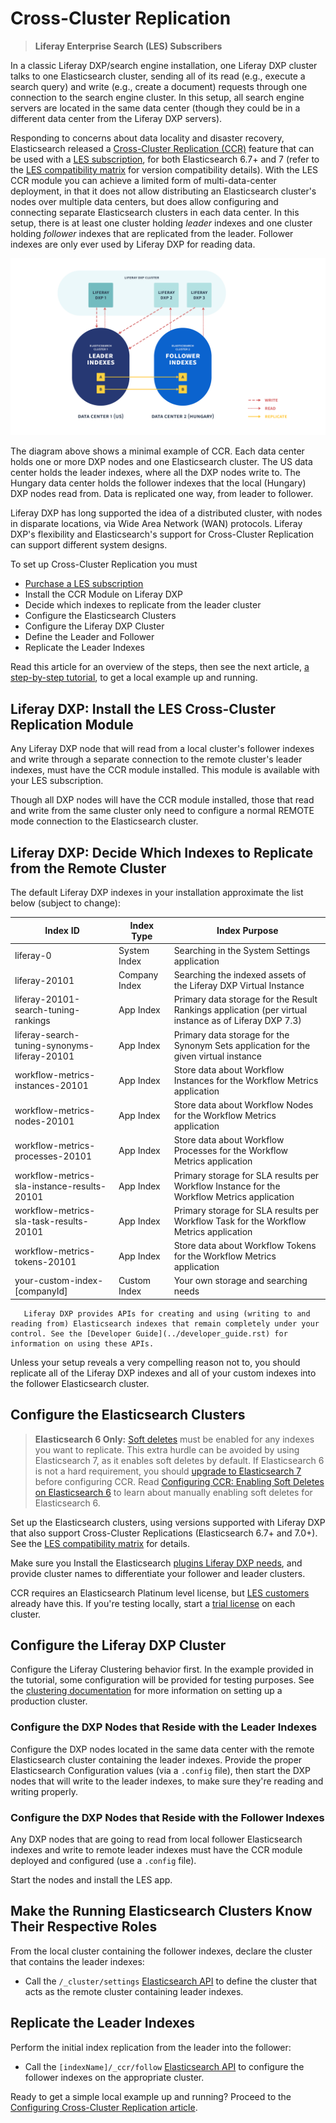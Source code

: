 # Cross-Cluster Replication

> **Liferay Enterprise Search (LES) Subscribers**

In a classic Liferay DXP/search engine installation, one Liferay DXP cluster talks to one Elasticsearch cluster, sending all of its read (e.g., execute a search query) and write (e.g., create a document) requests through one connection to the search engine cluster. In this setup, all search engine servers are located in the same data center (though they could be in a different data center from the Liferay DXP servers).

Responding to concerns about data locality and disaster recovery, Elasticsearch released a [Cross-Cluster Replication (CCR)](https://www.elastic.co/guide/en/elasticsearch/reference/current/xpack-ccr.html) feature that can be used with a [LES subscription](https://www.liferay.com/products/dxp/enterprise-search), for both Elasticsearch 6.7+ and 7 (refer to the [LES compatibility matrix](https://www.liferay.com/compatibility-matrix/liferay-enterprise-search) for version compatibility details). With the LES CCR module you can achieve a limited form of multi-data-center deployment, in that it does not allow distributing an Elasticsearch cluster's nodes over multiple data centers, but does allow configuring and connecting separate Elasticsearch clusters in each data center. In this setup, there is at least one cluster holding _leader_ indexes and one cluster holding _follower_ indexes that are replicated from the leader. Follower indexes are only ever used by Liferay DXP for reading data.

![With Cross-Cluster Replication, disparate data centers can hold synchronized Elasticsearch clusters with Liferay DXP indexes.](./cross-cluster-replication/images/01.png)

The diagram above shows a minimal example of CCR. Each data center holds one or more DXP nodes and one Elasticsearch cluster. The US data center holds the leader indexes, where all the DXP nodes write to. The Hungary data center holds the follower indexes that the local (Hungary) DXP nodes read from. Data is replicated one way, from leader to follower.

Liferay DXP has long supported the idea of a distributed cluster, with nodes in disparate locations, via Wide Area Network (WAN) protocols. Liferay DXP's flexibility and Elasticsearch's support for Cross-Cluster Replication can support different system designs.

To set up Cross-Cluster Replication you must

- [Purchase a LES subscription](https://www.liferay.com/products/dxp/enterprise-search)
- Install the CCR Module on Liferay DXP
- Decide which indexes to replicate from the leader cluster
- Configure the Elasticsearch Clusters
- Configure the Liferay DXP Cluster
- Define the Leader and Follower
- Replicate the Leader Indexes

Read this article for an overview of the steps, then see the next article, [a step-by-step tutorial](./configuring-cross-cluster-replication.md), to get a local example up and running.

## Liferay DXP: Install the LES Cross-Cluster Replication Module

Any Liferay DXP node that will read from a local cluster's follower indexes and write through a separate connection to the remote cluster's leader indexes, must have the CCR module installed. This module is available with your LES subscription.

Though all DXP nodes will have the CCR module installed, those that read and write from the same cluster only need to configure a normal REMOTE mode connection to the Elasticsearch cluster.

##  Liferay DXP: Decide Which Indexes to Replicate from the Remote Cluster

The default Liferay DXP indexes in your installation approximate the list below (subject to change):

| Index ID                                      | Index Type    | Index Purpose |
| --------------------------------------------- | ------------- | ------------- |
| liferay-0                                     | System Index  | Searching in the System Settings application |
| liferay-20101                                 | Company Index | Searching the indexed assets of the Liferay DXP Virtual Instance |
| liferay-20101-search-tuning-rankings          | App Index     | Primary data storage for the Result Rankings application (per virtual instance as of Liferay DXP 7.3) |
| liferay-search-tuning-synonyms-liferay-20101  | App Index     | Primary data storage for the Synonym Sets application for the given virtual instance |
| workflow-metrics-instances-20101              | App Index     | Store data about Workflow Instances for the Workflow Metrics application |
| workflow-metrics-nodes-20101                  | App Index     | Store data about Workflow Nodes for the Workflow Metrics application |
| workflow-metrics-processes-20101              | App Index     | Store data about Workflow Processes for the Workflow Metrics application |
| workflow-metrics-sla-instance-results-20101   | App Index     | Primary storage for SLA results per Workflow Instance for the Workflow Metrics application |
| workflow-metrics-sla-task-results-20101       | App Index     | Primary storage for SLA results per Workflow Task for the Workflow Metrics application |
| workflow-metrics-tokens-20101                 | App Index     | Store data about Workflow Tokens for the Workflow Metrics application |
| your-custom-index-[companyId]                 | Custom Index  | Your own storage and searching needs |

```note::
   Liferay DXP provides APIs for creating and using (writing to and reading from) Elasticsearch indexes that remain completely under your control. See the [Developer Guide](../developer_guide.rst) for information on using these APIs.
```

Unless your setup reveals a very compelling reason not to, you should replicate all of the Liferay DXP indexes and all of your custom indexes into the follower Elasticsearch cluster. 

## Configure the Elasticsearch Clusters

> **Elasticsearch 6 Only:** [Soft deletes](https://www.elastic.co/guide/en/elasticsearch/reference/6.7/ccr-requirements.html) must be enabled for any indexes you want to replicate. This extra hurdle can be avoided by using Elasticsearch 7, as it enables soft deletes by default. If Elasticsearch 6 is not a hard requirement, you should [upgrade to Elasticsearch 7](https://help.liferay.com/hc/en-us/articles/360035444872-Upgrading-to-Elasticsearch-7) before configuring CCR. Read [Configuring CCR: Enabling Soft Deletes on Elasticsearch 6](./configuring-ccr-enabling-soft-deletes-on-elasticsearch-6.md) to learn about manually enabling soft deletes for Elasticsearch 6.

Set up the Elasticsearch clusters, using versions supported with Liferay DXP that also support Cross-Cluster Replications (Elasticsearch 6.7+ and 7.0+). See the [LES compatibility matrix](https://help.liferay.com/hc/en-us/articles/360016511651-Liferay-Enterprise-Search-Compatibility-Matrix) for details.

Make sure you Install the Elasticsearch [plugins Liferay DXP needs](../installation/installing-elasticsearch.md), and provide cluster names to differentiate your follower and leader clusters.

CCR requires an Elasticsearch Platinum level license, but [LES customers](./introduction-to-les.md) already have this. If you're testing locally, start a [trial license](https://www.elastic.co/guide/en/elasticsearch/reference/7.x/start-trial.html) on each cluster.

## Configure the Liferay DXP Cluster 

Configure the Liferay Clustering behavior first. In the example provided in the tutorial, some configuration will be provided for testing purposes. See the [clustering documentation](../../installation-and-upgrades/setting-up-liferay-dxp/configuring-clustering-for-high-availability/01-introduction-to-clustering-liferay-dxp.md) for more information on setting up a production cluster.

### Configure the DXP Nodes that Reside with the Leader Indexes

Configure the DXP nodes located in the same data center with the remote Elasticsearch cluster containing the leader indexes. Provide the proper Elasticsearch Configuration values (via a `.config` file), then start the DXP nodes that will write to the leader indexes, to make sure they're reading and writing properly.

### Configure the DXP Nodes that Reside with the Follower Indexes

Any DXP nodes that are going to read from local follower Elasticsearch indexes and write to remote leader indexes must have the CCR module deployed and configured (use a `.config` file).

Start the nodes and install the LES app.

## Make the Running Elasticsearch Clusters Know Their Respective Roles

From the local cluster containing the follower indexes, declare the cluster that contains the leader indexes:

- Call the `/_cluster/settings` [Elasticsearch API](https://www.elastic.co/guide/en/elasticsearch/reference/7.x/cluster-update-settings.html) to define the cluster that acts as the remote cluster containing leader indexes.

## Replicate the Leader Indexes

Perform the initial index replication from the leader into the follower: 

- Call the `[indexName]/_ccr/follow` [Elasticsearch API](https://www.elastic.co/guide/en/elasticsearch/reference/7.x/ccr-put-follow.html) to configure the follower indexes on the appropriate cluster.

Ready to get a simple local example up and running? Proceed to the [Configuring Cross-Cluster Replication article](./configuring-cross-cluster-replication.md).

